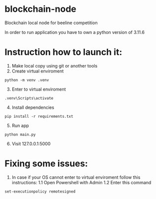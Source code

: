 # blockchain-node

Blockchain local node for beeline competition

In order to run application you have to own a python version of 3.11.6

# Instruction how to launch it:
1. Make local copy using git or another tools
2. Create virtual enviroment 
```
python -m venv .venv
```
3. Enter to virtual enviroment
```
.venv\Scripts\activate
```
4. Install dependencies
```
pip install -r requirements.txt
```
5. Run app
```
python main.py
```
6. Visit 127.0.0.1:5000

# Fixing some issues:
1. In case if your OS cannot enter to virtual enviroment follow this instructions:
1.1 Open Powershell with Admin
1.2 Enter this command
```
set-executionpolicy remotesigned
```
